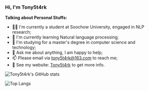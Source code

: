 ### Hi, I'm Tony5t4rk

**Talking about Personal Stuffs:**

- 👨‍💻 I'm currently a student at Soochow University, engaged in NLP research;
- 🌱 I'm currently learning Natural language processing; 
- 💼 I'm studying for a master's degree in computer science and technology;
- 💬 Ask me about anything, I am happy to help;
- 📫 Please email via tony5t4rk@163.com to reach me;
- 📝 See my website: [Tony5t4rk](http://tony5t4rk.cn) to get more info.

![Tony5t4rk's GitHub stats](https://github-readme-stats.vercel.app/api?username=tony5t4rk)

![Top Langs](https://github-readme-stats.vercel.app/api/top-langs/?username=Tony5t4rk&layout=compact)

<!--
**Tony5t4rk/Tony5t4rk** is a ✨ _special_ ✨ repository because its `README.md` (this file) appears on your GitHub profile.

Here are some ideas to get you started:

- 🔭 I’m currently working on ...
- 🌱 I’m currently learning Natural Language Processing
- 👯 I’m looking to collaborate on ...
- 🤔 I’m looking for help with ...
- 💬 Ask me about ...
- 📫 How to reach me: ...
- 😄 Pronouns: ...
- ⚡ Fun fact: ...

- 🤔 My interests are with multi-hop reading comprehension, commonsense reasoning, etc..;
-->

